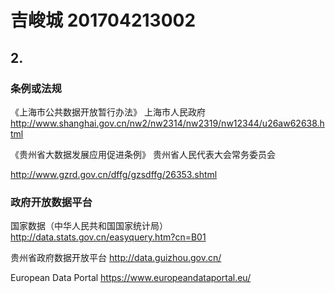 # 吉峻城 201704213002
## 2.
### 条例或法规
《上海市公共数据开放暂行办法》 上海市人民政府
http://www.shanghai.gov.cn/nw2/nw2314/nw2319/nw12344/u26aw62638.html

《贵州省大数据发展应用促进条例》 贵州省人民代表大会常务委员会

http://www.gzrd.gov.cn/dffg/gzsdffg/26353.shtml
### 政府开放数据平台
国家数据（中华人民共和国国家统计局） http://data.stats.gov.cn/easyquery.htm?cn=B01

贵州省政府数据开放平台              http://data.guizhou.gov.cn/

European Data Portal              https://www.europeandataportal.eu/


